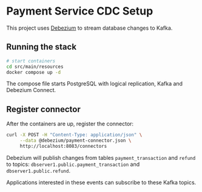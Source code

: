 # Payment Service CDC Setup

This project uses [Debezium](https://debezium.io/) to stream database changes to Kafka.

## Running the stack

```bash
# start containers
cd src/main/resources
docker compose up -d
```

The compose file starts PostgreSQL with logical replication, Kafka and Debezium Connect.

## Register connector

After the containers are up, register the connector:

```bash
curl -X POST -H "Content-Type: application/json" \
     --data @debezium/payment-connector.json \
     http://localhost:8083/connectors
```

Debezium will publish changes from tables `payment_transaction` and `refund` to topics:
`dbserver1.public.payment_transaction` and `dbserver1.public.refund`.

Applications interested in these events can subscribe to these Kafka topics.
